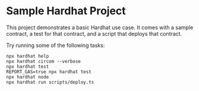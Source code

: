 # Sample Hardhat Project

This project demonstrates a basic Hardhat use case. It comes with a sample contract, a test for that contract, and a script that deploys that contract.

Try running some of the following tasks:

```shell
npx hardhat help
npx hardhat circom --verbose
npx hardhat test
REPORT_GAS=true npx hardhat test
npx hardhat node
npx hardhat run scripts/deploy.ts
```
